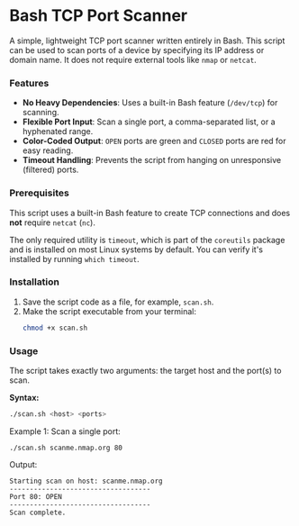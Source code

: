 # Bash TCP Port Scanner

A simple, lightweight TCP port scanner written entirely in Bash. This script can be used to scan ports of a device by specifying its IP address or domain name. It does not require external tools like `nmap` or `netcat`.

### Features
*   **No Heavy Dependencies**: Uses a built-in Bash feature (`/dev/tcp`) for scanning.
*   **Flexible Port Input**: Scan a single port, a comma-separated list, or a hyphenated range.
*   **Color-Coded Output**: `OPEN` ports are green and `CLOSED` ports are red for easy reading.
*   **Timeout Handling**: Prevents the script from hanging on unresponsive (filtered) ports.

### Prerequisites

This script uses a built-in Bash feature to create TCP connections and does **not** require `netcat` (`nc`).

The only required utility is `timeout`, which is part of the `coreutils` package and is installed on most Linux systems by default. You can verify it's installed by running `which timeout`.

### Installation

1.  Save the script code as a file, for example, `scan.sh`.
2.  Make the script executable from your terminal:
    ```bash
    chmod +x scan.sh
    ```

### Usage

The script takes exactly two arguments: the target host and the port(s) to scan.

**Syntax:**
  ```bash
  ./scan.sh <host> <ports>
```

Example 1: Scan a single port: 
```
./scan.sh scanme.nmap.org 80
```

Output:
```
Starting scan on host: scanme.nmap.org
-----------------------------------
Port 80: OPEN
-----------------------------------
Scan complete.
```
